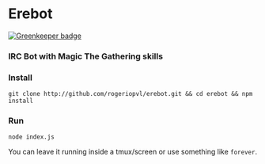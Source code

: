# Erebot

[![Greenkeeper badge](https://badges.greenkeeper.io/rogeriopvl/erebot.svg)](https://greenkeeper.io/)

### IRC Bot with Magic The Gathering skills

### Install

    git clone http://github.com/rogeriopvl/erebot.git && cd erebot && npm install

### Run

    node index.js

You can leave it running inside a tmux/screen or use something like `forever`.
